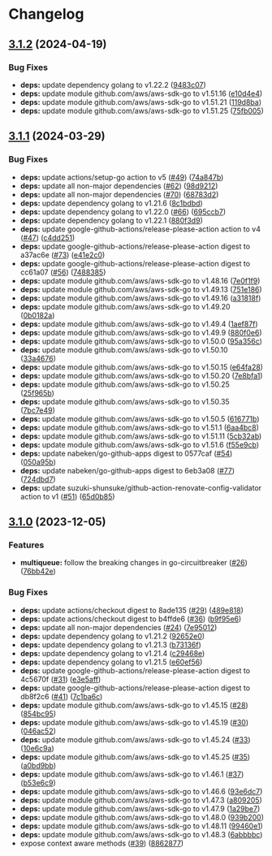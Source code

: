 # Changelog

## [3.1.2](https://github.com/nabeken/aws-go-sqs/compare/v3.1.1...v3.1.2) (2024-04-19)


### Bug Fixes

* **deps:** update dependency golang to v1.22.2 ([9483c07](https://github.com/nabeken/aws-go-sqs/commit/9483c07a1899058b537e74a23293da476888dc4d))
* **deps:** update module github.com/aws/aws-sdk-go to v1.51.16 ([e10d4e4](https://github.com/nabeken/aws-go-sqs/commit/e10d4e43b75c8ac557e41930524108cdf9b75416))
* **deps:** update module github.com/aws/aws-sdk-go to v1.51.21 ([119d8ba](https://github.com/nabeken/aws-go-sqs/commit/119d8ba72ff544a71e55d98eb98bd7ddd9ce6eb5))
* **deps:** update module github.com/aws/aws-sdk-go to v1.51.25 ([75fb005](https://github.com/nabeken/aws-go-sqs/commit/75fb005177146e483d2d7304f0f8892cf1c8571b))

## [3.1.1](https://github.com/nabeken/aws-go-sqs/compare/v3.1.0...v3.1.1) (2024-03-29)


### Bug Fixes

* **deps:** update actions/setup-go action to v5 ([#49](https://github.com/nabeken/aws-go-sqs/issues/49)) ([74a847b](https://github.com/nabeken/aws-go-sqs/commit/74a847bc1d3a1f3716ef9c058b70916135706a31))
* **deps:** update all non-major dependencies ([#62](https://github.com/nabeken/aws-go-sqs/issues/62)) ([98d9212](https://github.com/nabeken/aws-go-sqs/commit/98d92122f7273cdcbdaa340c1767e3e20c4b5d0c))
* **deps:** update all non-major dependencies ([#70](https://github.com/nabeken/aws-go-sqs/issues/70)) ([68783d2](https://github.com/nabeken/aws-go-sqs/commit/68783d2e2066b1236bbd89cee56fe119d9d2c86c))
* **deps:** update dependency golang to v1.21.6 ([8c1bdbd](https://github.com/nabeken/aws-go-sqs/commit/8c1bdbd9064c702da3a8eafe068373e4d0a296c4))
* **deps:** update dependency golang to v1.22.0 ([#66](https://github.com/nabeken/aws-go-sqs/issues/66)) ([695ccb7](https://github.com/nabeken/aws-go-sqs/commit/695ccb7af7f218f27a19e061c297154b0dfddfdd))
* **deps:** update dependency golang to v1.22.1 ([880f3d9](https://github.com/nabeken/aws-go-sqs/commit/880f3d983e15ac21bf790b7bd66f13ff8bd1fa98))
* **deps:** update google-github-actions/release-please-action action to v4 ([#47](https://github.com/nabeken/aws-go-sqs/issues/47)) ([c4dd251](https://github.com/nabeken/aws-go-sqs/commit/c4dd251ef6e5826d78c4df9f240441ad65e077f8))
* **deps:** update google-github-actions/release-please-action digest to a37ac6e ([#73](https://github.com/nabeken/aws-go-sqs/issues/73)) ([e41e2c0](https://github.com/nabeken/aws-go-sqs/commit/e41e2c0b11c895ea9c16d000b369cd81f026d280))
* **deps:** update google-github-actions/release-please-action digest to cc61a07 ([#56](https://github.com/nabeken/aws-go-sqs/issues/56)) ([7488385](https://github.com/nabeken/aws-go-sqs/commit/7488385d7bdf9f0a76556072dab33849b0f2ddab))
* **deps:** update module github.com/aws/aws-sdk-go to v1.48.16 ([7e0f1f9](https://github.com/nabeken/aws-go-sqs/commit/7e0f1f92a6f50f7dcce09666723ad0054ca2a2fa))
* **deps:** update module github.com/aws/aws-sdk-go to v1.49.13 ([751e186](https://github.com/nabeken/aws-go-sqs/commit/751e186981c8579dab99cd12a606a4576af1f568))
* **deps:** update module github.com/aws/aws-sdk-go to v1.49.16 ([a31818f](https://github.com/nabeken/aws-go-sqs/commit/a31818f34fff644cb284b8e1233d62b5bb454241))
* **deps:** update module github.com/aws/aws-sdk-go to v1.49.20 ([0b0182a](https://github.com/nabeken/aws-go-sqs/commit/0b0182aeb7068f1726010d26de6a1b9c11b9ff85))
* **deps:** update module github.com/aws/aws-sdk-go to v1.49.4 ([1aef87f](https://github.com/nabeken/aws-go-sqs/commit/1aef87fd0c80a06b15a6f00c09a9d9c5380fe4c6))
* **deps:** update module github.com/aws/aws-sdk-go to v1.49.9 ([880f0e6](https://github.com/nabeken/aws-go-sqs/commit/880f0e6eb902c282b5c509ba10337af1faa05d2c))
* **deps:** update module github.com/aws/aws-sdk-go to v1.50.0 ([95a356c](https://github.com/nabeken/aws-go-sqs/commit/95a356c24a940bb5e290fa777c223e14207f8409))
* **deps:** update module github.com/aws/aws-sdk-go to v1.50.10 ([33a4676](https://github.com/nabeken/aws-go-sqs/commit/33a4676719a73bcb0bdb8f5922d014ee77739107))
* **deps:** update module github.com/aws/aws-sdk-go to v1.50.15 ([e64fa28](https://github.com/nabeken/aws-go-sqs/commit/e64fa28ff16698c8b6815118dbf4e8f3f80631ed))
* **deps:** update module github.com/aws/aws-sdk-go to v1.50.20 ([7e8bfa1](https://github.com/nabeken/aws-go-sqs/commit/7e8bfa13b38c04fa7d608e1bf2a36f58f4274853))
* **deps:** update module github.com/aws/aws-sdk-go to v1.50.25 ([25f965b](https://github.com/nabeken/aws-go-sqs/commit/25f965b986d0567904330674e5ece3a06a63297f))
* **deps:** update module github.com/aws/aws-sdk-go to v1.50.35 ([7bc7e49](https://github.com/nabeken/aws-go-sqs/commit/7bc7e49df5ede0730982f14c7a6cfcc4416afc6f))
* **deps:** update module github.com/aws/aws-sdk-go to v1.50.5 ([616771b](https://github.com/nabeken/aws-go-sqs/commit/616771b1b2b39ffd522bd5e79c25c2ffe4a884dd))
* **deps:** update module github.com/aws/aws-sdk-go to v1.51.1 ([6aa4bc8](https://github.com/nabeken/aws-go-sqs/commit/6aa4bc8e593a138fb7196542104732f0dee3fd72))
* **deps:** update module github.com/aws/aws-sdk-go to v1.51.11 ([5cb32ab](https://github.com/nabeken/aws-go-sqs/commit/5cb32aba0d24a082c80dfc1659a8282d2107d607))
* **deps:** update module github.com/aws/aws-sdk-go to v1.51.6 ([f55e9cb](https://github.com/nabeken/aws-go-sqs/commit/f55e9cb7e363bf9a30c02a2fb624e3a340cd9f30))
* **deps:** update nabeken/go-github-apps digest to 0577caf ([#54](https://github.com/nabeken/aws-go-sqs/issues/54)) ([050a95b](https://github.com/nabeken/aws-go-sqs/commit/050a95b3d8921318c065ae79c9466e3e4d64001d))
* **deps:** update nabeken/go-github-apps digest to 6eb3a08 ([#77](https://github.com/nabeken/aws-go-sqs/issues/77)) ([724dbd7](https://github.com/nabeken/aws-go-sqs/commit/724dbd7845299ea3b51cb14cc6a6ec05f3234ca7))
* **deps:** update suzuki-shunsuke/github-action-renovate-config-validator action to v1 ([#51](https://github.com/nabeken/aws-go-sqs/issues/51)) ([65d0b85](https://github.com/nabeken/aws-go-sqs/commit/65d0b8569c7bad10be45c2e0bb7d34e34f98e0a4))

## [3.1.0](https://github.com/nabeken/aws-go-sqs/compare/v3.0.0...v3.1.0) (2023-12-05)


### Features

* **multiqueue:** follow the breaking changes in go-circuitbreaker ([#26](https://github.com/nabeken/aws-go-sqs/issues/26)) ([76bb42e](https://github.com/nabeken/aws-go-sqs/commit/76bb42ef2a8d6d37ef883b333e749085a483449a))


### Bug Fixes

* **deps:** update actions/checkout digest to 8ade135 ([#29](https://github.com/nabeken/aws-go-sqs/issues/29)) ([489e818](https://github.com/nabeken/aws-go-sqs/commit/489e818140c2dcb782e33cfe0d35cd82234c38d2))
* **deps:** update actions/checkout digest to b4ffde6 ([#36](https://github.com/nabeken/aws-go-sqs/issues/36)) ([b9f95e6](https://github.com/nabeken/aws-go-sqs/commit/b9f95e6f37b3f2c48eead13d154ee233a6bedbcb))
* **deps:** update all non-major dependencies ([#24](https://github.com/nabeken/aws-go-sqs/issues/24)) ([7e95012](https://github.com/nabeken/aws-go-sqs/commit/7e95012f4900c3faa6f52174fb10581f2f7bdf95))
* **deps:** update dependency golang to v1.21.2 ([92652e0](https://github.com/nabeken/aws-go-sqs/commit/92652e0cf6d6b7294cacb1482e80b673e5e773e4))
* **deps:** update dependency golang to v1.21.3 ([b73136f](https://github.com/nabeken/aws-go-sqs/commit/b73136f3a23d8a18702e5648d71d77ee718814b0))
* **deps:** update dependency golang to v1.21.4 ([c29468e](https://github.com/nabeken/aws-go-sqs/commit/c29468e52795f3a52bbd05ee92562e6331604e25))
* **deps:** update dependency golang to v1.21.5 ([e60ef56](https://github.com/nabeken/aws-go-sqs/commit/e60ef56553a99b521ffe296d4346e60e25174f21))
* **deps:** update google-github-actions/release-please-action digest to 4c5670f ([#31](https://github.com/nabeken/aws-go-sqs/issues/31)) ([e3e5aff](https://github.com/nabeken/aws-go-sqs/commit/e3e5aff9a3c81ae172647f4fa174b198dcd9a39d))
* **deps:** update google-github-actions/release-please-action digest to db8f2c6 ([#41](https://github.com/nabeken/aws-go-sqs/issues/41)) ([7c1ba6c](https://github.com/nabeken/aws-go-sqs/commit/7c1ba6cf78bba9975dc58e3cc6b9134e7fa70154))
* **deps:** update module github.com/aws/aws-sdk-go to v1.45.15 ([#28](https://github.com/nabeken/aws-go-sqs/issues/28)) ([854bc95](https://github.com/nabeken/aws-go-sqs/commit/854bc958a991483b387b12506f54e11d3cd33b32))
* **deps:** update module github.com/aws/aws-sdk-go to v1.45.19 ([#30](https://github.com/nabeken/aws-go-sqs/issues/30)) ([046ac52](https://github.com/nabeken/aws-go-sqs/commit/046ac527c2a95b72508637af04d3c1103ee349a9))
* **deps:** update module github.com/aws/aws-sdk-go to v1.45.24 ([#33](https://github.com/nabeken/aws-go-sqs/issues/33)) ([10e6c9a](https://github.com/nabeken/aws-go-sqs/commit/10e6c9a79b2414b8ea8173d66e9e472da1a4e7bb))
* **deps:** update module github.com/aws/aws-sdk-go to v1.45.25 ([#35](https://github.com/nabeken/aws-go-sqs/issues/35)) ([a0bd9bb](https://github.com/nabeken/aws-go-sqs/commit/a0bd9bb03c5050db251cbeb0504684f91fe2a405))
* **deps:** update module github.com/aws/aws-sdk-go to v1.46.1 ([#37](https://github.com/nabeken/aws-go-sqs/issues/37)) ([b53e6c9](https://github.com/nabeken/aws-go-sqs/commit/b53e6c9de426a397a6a8860c8e4078de98a2f700))
* **deps:** update module github.com/aws/aws-sdk-go to v1.46.6 ([93e6dc7](https://github.com/nabeken/aws-go-sqs/commit/93e6dc7d3153947a9d8f4d0e3650c43f7a694743))
* **deps:** update module github.com/aws/aws-sdk-go to v1.47.3 ([a809205](https://github.com/nabeken/aws-go-sqs/commit/a80920550ac8982ed8d9afb27dd2753917f40f9e))
* **deps:** update module github.com/aws/aws-sdk-go to v1.47.9 ([1a29be7](https://github.com/nabeken/aws-go-sqs/commit/1a29be763a355f551e59aa5113b2d0dab65de46f))
* **deps:** update module github.com/aws/aws-sdk-go to v1.48.0 ([939b200](https://github.com/nabeken/aws-go-sqs/commit/939b200f78ebdf6fdacae503d7a198f9c06c308f))
* **deps:** update module github.com/aws/aws-sdk-go to v1.48.11 ([99460e1](https://github.com/nabeken/aws-go-sqs/commit/99460e129093a4fa07d2c6dab9a86c0a2402c666))
* **deps:** update module github.com/aws/aws-sdk-go to v1.48.3 ([6abbbbc](https://github.com/nabeken/aws-go-sqs/commit/6abbbbc6466a0bb2e1af0f7421d5e02d32f6d8f5))
* expose context aware methods ([#39](https://github.com/nabeken/aws-go-sqs/issues/39)) ([8862877](https://github.com/nabeken/aws-go-sqs/commit/88628770459029e76dbfb51ca26819d93c37677f))
